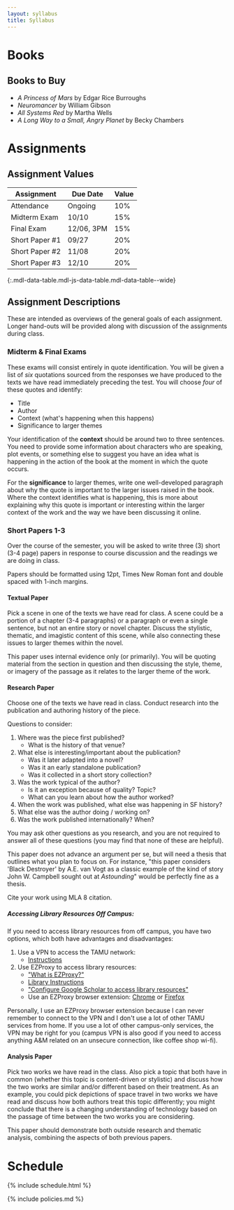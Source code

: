 ```yaml
---
layout: syllabus
title: Syllabus
---
```

# Books

## Books to Buy

* *A Princess of Mars* by Edgar Rice Burroughs
* *Neuromancer* by William Gibson
* *All Systems Red* by Martha Wells
* *A Long Way to a Small, Angry Planet* by Becky Chambers

# Assignments

## Assignment Values

| Assignment                  | Due Date   | Value |
|-----------------------------|------------|-------|
| Attendance                  | Ongoing    |  10%  |
| Midterm Exam                | 10/10      |  15%  |
| Final Exam                  | 12/06, 3PM |  15%  |
| Short Paper #1              | 09/27      |  20%  |
| Short Paper #2              | 11/08      |  20%  |
| Short Paper #3              | 12/10      |  20%  |
{:.mdl-data-table.mdl-js-data-table.mdl-data-table--wide}

## Assignment Descriptions

These are intended as overviews of the general goals of each assignment. Longer hand-outs will be provided along with discussion of the assignments during class.

### Midterm & Final Exams

These exams will consist entirely in quote identification. You will be given a list of _six_ quotations sourced from the responses we have produced to the texts we have read immediately preceding the test. You will choose _four_ of these quotes and identify:

* Title
* Author
* Context (what's happening when this happens)
* Significance to larger themes

Your identification of the **context** should be around two to three sentences. You need to provide some information about characters who are speaking, plot events, or something else to suggest you have an idea what is happening in the action of the book at the moment in which the quote occurs.

For the **significance** to larger themes, write one well-developed paragraph about why the quote is important to the larger issues raised in the book. Where the context identifies what is happening, this is more about explaining why this quote is important or interesting within the larger context of the work and the way we have been discussing it online.

### Short Papers 1-3

Over the course of the semester, you will be asked to write three (3) short (3-4 page) papers in response to course discussion and the readings we are doing in class.

Papers should be formatted using 12pt, Times New Roman font and double spaced with 1-inch margins.

#### Textual Paper

Pick a scene in one of the texts we have read for class. A scene could be a portion of a chapter (3-4 paragraphs) or a paragraph or even a single sentence, but not an entire story or novel chapter. Discuss the stylistic, thematic, and imagistic content of this scene, while also connecting these issues to larger themes within the novel.

This paper uses internal evidence only (or primarily). You will be quoting material from the section in question and then discussing the style, theme, or imagery of the passage as it relates to the larger theme of the work.

#### Research Paper

Choose one of the texts we have read in class. Conduct research into the publication and authoring history of the piece.

Questions to consider:

1. Where was the piece first published?
	* What is the history of that venue?
1. What else is interesting/important about the publication?
	* Was it later adapted into a novel?
	* Was it an early standalone publication?
	* Was it collected in a short story collection?
1. Was the work typical of the author?
	* Is it an exception because of quality? Topic?
	* What can you learn about how the author worked?
1. When the work was published, what else was happening in SF history?
1. What else was the author doing / working on?
1. Was the work published internationally? When?

You may ask other questions as you research, and you are not required to answer all of these questions (you may find that none of these are helpful).

This paper does not advance an argument per se, but will need a thesis that outlines what you plan to focus on. For instance, "this paper considers 'Black Destroyer' by A.E. van Vogt as a classic example of the kind of story John W. Campbell sought out at *Astounding*" would be perfectly fine as a thesis.

Cite your work using MLA 8 citation.

##### Accessing Library Resources Off Campus:

If you need to access library resources from off campus, you have two options, which both have advantages and disadvantages:

1. Use a VPN to access the TAMU network:
	* [Instructions](https://it.tamu.edu/services/network-and-internet-access/virtual-private-networks/virtual-private-network-vpn/)
1. Use EZProxy to access library resources:
	* ["What is EZProxy?"](http://askus.library.tamu.edu/faq/166882)
	* [Library Instructions](http://askus.library.tamu.edu/faq/50901)
	* ["Configure Google Scholar to access library resources"](http://askus.library.tamu.edu/faq/165955)
	* Use an EZProxy browser extension: [Chrome](https://chrome.google.com/webstore/detail/ezproxy-redirect/gfhnhcbpnnnlefhobdnmhenofhfnnfhi?hl=en) or [Firefox](https://addons.mozilla.org/en-US/firefox/addon/ezproxy-redirect-foxified/)

Personally, I use an EZProxy browser extension because I can never remember to connect to the VPN and I don't use a lot of other TAMU services from home. If you use a lot of other campus-only services, the VPN may be right for you (campus VPN is also good if you need to access anything A&M related on an unsecure connection, like coffee shop wi-fi).

#### Analysis Paper

Pick two works we have read in the class. Also pick a topic that both have in common (whether this topic is content-driven or stylistic) and discuss how the two works are similar and/or different based on their treatment. As an example, you could pick depictions of space travel in two works we have read and discuss how both authors treat this topic differently; you might conclude that there is a changing understanding of technology based on the passage of time between the two works you are considering.

This paper should demonstrate both outside research and thematic analysis, combining the aspects of both previous papers.

# Schedule

{% include schedule.html %}

{% include policies.md %}
